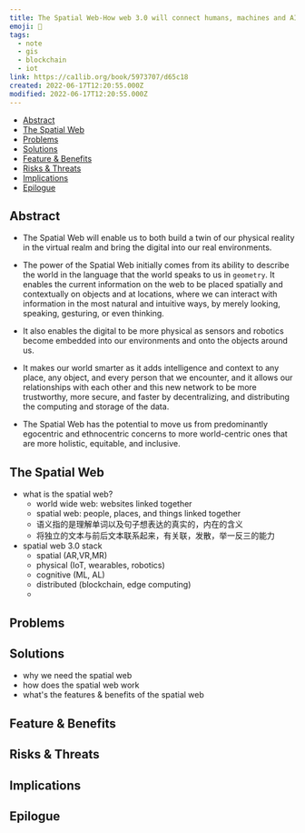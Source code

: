 ```yaml
---
title: The Spatial Web-How web 3.0 will connect humans, machines and AI to transform the world [Book Notes]
emoji: 📝
tags:
  - note
  - gis
  - blockchain
  - iot
link: https://ca1lib.org/book/5973707/d65c18
created: 2022-06-17T12:20:55.000Z
modified: 2022-06-17T12:20:55.000Z
---
```


- [Abstract](#abstract)
- [The Spatial Web](#the-spatial-web)
- [Problems](#problems)
- [Solutions](#solutions)
- [Feature & Benefits](#feature--benefits)
- [Risks & Threats](#risks--threats)
- [Implications](#implications)
- [Epilogue](#epilogue)

## Abstract

- The Spatial Web will enable us to both build a twin of our physical reality in the virtual realm and bring the digital into our real environments.
- The power of the Spatial Web initially comes from its ability to describe the world in the language that the world speaks to us in `geometry`. It enables the current information on the web to be placed spatially and contextually on objects and at locations, where we can interact with information in the most natural and intuitive ways, by merely looking, speaking, gesturing, or even thinking.
- It also enables the digital to be more physical as sensors and robotics become embedded into our environments and onto the objects around us.

- It makes our world smarter as it adds intelligence and context to any place, any object, and every person that we encounter, and it allows our relationships with each other and this new network to be more trustworthy, more secure, and faster by decentralizing, and distributing the computing and storage of the data.
- The Spatial Web has the potential to move us from predominantly egocentric and ethnocentric concerns to more world-centric ones that are more holistic, equitable, and inclusive.

## The Spatial Web

- what is the spatial web?
  - world wide web: websites linked together
  - spatial web: people, places, and things linked together
  - 语义指的是理解单词以及句子想表达的真实的，内在的含义
  - 将独立的文本与前后文本联系起来，有关联，发散，举一反三的能力
- spatial web 3.0 stack
  - spatial (AR,VR,MR)
  - physical (IoT, wearables, robotics)
  - cognitive (ML, AL)
  - distributed (blockchain, edge computing)
  -

## Problems

## Solutions

- why we need the spatial web
- how does the spatial web work
- what's the features & benefits of the spatial web

## Feature & Benefits

## Risks & Threats

## Implications

## Epilogue
